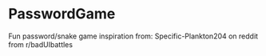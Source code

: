 # PasswordGame
Fun password/snake game
inspiration from: Specific-Plankton204 on reddit from r/badUIbattles
